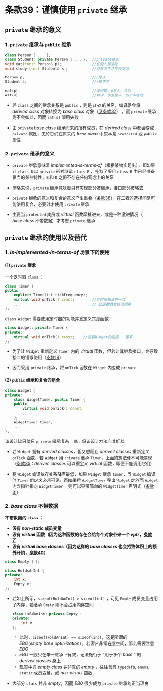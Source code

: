 # 条款39：谨慎使用 `private` 继承

##  `private` 继承的意义

### 1. `private` 继承与 `public` 继承

```C++
class Person { ... };
class Student: private Person { ... };	//private继承
void eat(const Person& p);				//任何人都会吃
void study(const Student& s);			//只有学生才在校学习

Person p;								//p是人
Student s;								//s是学生

eat(p);									//没问题，p是人，会吃
eat(s);									//错误，学生是人，但却不能吃
```

+ 若 `class` 之间的继承关系是 `public` ，则是 $is$-$a$ 的关系，编译器会将 $derived\ class$ 对象转换为 $base\ class$ 对象（[见条款32](条款32：确定public继承塑模出is-a关系.md)） ，而 `private` 继承则不会如此，因而 `eat(s)` 调用失败

+ 由 `private` $base\ class$ 继承而来的所有成员，在 $derived\ class$ 中都会变成 `private` 属性，无论它们在原来的 $base\ class$ 中原本是 `protected` 或 `public` 属性



### 2. `private` 继承的意义

+ `private` 继承意味着 $implemented$-$in$-$terms$-$of$（根据某物实现出），即如果让 `class D` 以 `private` 形式继承 `class B` ，是为了采用 `class B` 中已经准备妥当的某些特性，`B` 和 `D` 之间不存在任何观念上的关系
+ 简略来说，`private` 继承意味着只有实现部分被继承，接口部分被略去

+ `private` 继承的意义和复合的意义产生重叠（[条款38](条款38：通过复合塑模出has-a或根据某物实现出.md)），在二者的选择间尽可能使用复合，必要时才使用 `private` 继承
+ 主要当 `protected` 成员或 $virtual$ 函数牵扯进来，或是一种激进情况（ $base\ class$ 不带数据）才考虑 `private` 继承 



## `private` 继承的使用以及替代

### 1. $is$-$implemented$-$in$-$terms$-$of$ 场景下的使用

#### (1) `private` 继承

一个定时器 `class` ：

```C++
class Timer {
public:
    explicit Timer(int tickFrequency);
    virtual void onTick() const;		//定时器每滴答一次
    ...									// 此函数就被自动调用
};
```

`class Widget` 需要使用定时器的功能并重定义其虚函数：

```c++
class Widget: private Timer {
private:
    virtual void onTick() const;	//查看Widget的数据...等等
};
```

+ 为了让 `Widget` 重新定义 `Timer` 内的 $virtual$ 函数，但若让其继承接口，会导致接口的错误使用（[条款18](F:\滔天\文件\学校\大学\专业\C++\C++笔记\4.设计与声明\条款18：让接口被正确使用.md)）

+ 因而采用 `private` 继承，将 `onTick` 函数在 `Widget` 内变成 `private`



#### (2) `public` 继承和复合的组合

```C++
class Widget {
private:
    class WidgetTimer: public Timer {
    public:
        virtual void onTick() const;
        ...
    };
    WidgetTimer timer;
    ...
};
```

该设计比只使用 `private` 继承复杂一些，但该设计方法有其好处

+ 若 `Widget` 拥有 $derived\ classes$，但又想阻止 $derived\ classes$ 重新定义 `onTick` 函数，若 `Widget` 用 `private` 继承 `Timer`，上面的想法便不可能实现（[条款35](条款35：考虑·virtual函数以外的选择.md)：$derived\ classes$ 可以重定义 $virtual$ 函数，即便不能调用它们） 

+ 将 `Widget` 编译依存关系降至最低，如果 `Widget` 继承 `Timer`，当 `Widget` 编译时 `Timer` 的定义必须可见，而如果将 `WidgetTimer` 移出 `Widget` 之外而 `Widget` 内含指针指向 `WidgetTimer` ，则可以只带简单的 `WidgetTimer` 声明式（[条款31](F:\滔天\文件\学校\大学\专业\C++\C++笔记\5.实现\条款31：降低文件间的编译依存关系.md)）



### 2. $base\ class$ 不带数据

**不带数据的 `class` ：**

+ **没有 $non$-$static$ 成员变量**
+ **没有 $virtual$ 函数（因为这种函数的存在会给每个对象带来一个 $vptr$，[条款7](F:\滔天\文件\学校\大学\专业\C++\C++笔记\2.构造、析构、赋值运算\条款07：为多态基类声明virtual析构函数.md)）**
+ **没有 $virtual\ base\ classes$（因为这样的 $base\ classes$ 也会招致体积上的额外开销，[条款40]()）**

```C++
class Empty { };

class HoldsAnInt {
private:
    int x;
    Empty e;
};
```

+ 若如上所示，`sizeof(HoldAnInt) > sizeof(int)` ，可见 `Empty` 成员变量占用了内存，若继承 `Empty` 则不会占用内存空间 

    ```C++
    class HoldAnInt: private Empty {
    private:
        int x;
    };
    ```
    
    + 此时，`sizeof(HoldAnInt) == sizeof(int)`，这是所谓的 $EBO(empty\ base\ optimization)$ ，若客户非常在意空间，那么需要注意 $EBO$
    + $EBO$ 一般只在单一继承下有效，无法施行于 “用于多个 $base$ ” 的 $derived\ classes$ 身上
    + 现实中的 $empty\ class$ 并非真的 $empty$ ，往往含有 `typedef`s, `enum`s, `static` 成员变量，或 $non$-$virtual$ 函数
    
+ 大部分 `class` 并非 $empty$，因而 $EBO$ 很少成为 `private` 继承的正当理由

